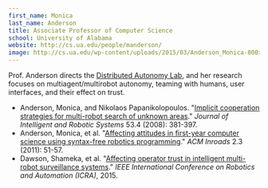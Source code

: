```yaml
---
first_name: Monica  
last_name: Anderson
title: Associate Professor of Computer Science
school: University of Alabama
website: http://cs.ua.edu/people/manderson/
image: http://cs.ua.edu/wp-content/uploads/2015/03/Anderson_Monica-800x1000.jpg
---
```

Prof. Anderson directs the [Distributed Autonomy Lab](http://robotics.cs.ua.edu/), and her research focuses on multiagent/multirobot autonomy, teaming with humans, user interfaces, and their effect on trust.
* Anderson, Monica, and Nikolaos Papanikolopoulos. "[Implicit cooperation strategies for multi-robot search of unknown areas](https://link.springer.com/article/10.1007/s10846-008-9242-5)." _Journal of Intelligent and Robotic Systems_ 53.4 (2008): 381-397.
* Anderson, Monica, et al. "[Affecting attitudes in first-year computer science using syntax-free robotics programming](https://dl.acm.org/doi/10.1145/2003616.2003635)." _ACM Inroads_ 2.3 (2011): 51-57.
* Dawson, Shameka, et al. "[Affecting operator trust in intelligent multi-robot surveillance systems](https://ieeexplore.ieee.org/abstract/document/7139654)." _IEEE International Conference on Robotics and Automation (ICRA)_, 2015.
